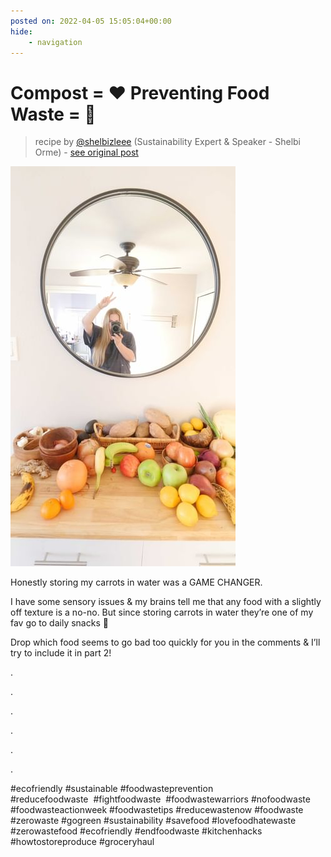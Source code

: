 ```yaml
---
posted on: 2022-04-05 15:05:04+00:00
hide:
    - navigation
---
```


# Compost = ❤️ Preventing Food Waste = 🥰 

> recipe by [@shelbizleee](https://www.instagram.com/shelbizleee/) 
(Sustainability Expert & Speaker - Shelbi Orme) - [see original post](https://instagram.com/p/Cb-Uc2FI0ET)

![](../img/shelbizleee_05-04-2022_1504.png)

  
Honestly storing my carrots in water was a GAME CHANGER.   
  
I have some sensory issues & my brains tell me that any food with a slightly off texture is a no-no. But since storing carrots in water they’re one of my fav go to daily snacks 🥕  
  
Drop which food seems to go bad too quickly for you in the comments & I’ll try to include it in part 2!   
  
.⁠  
  
.⁠  
  
.⁠  
  
.⁠  
  
.⁠  
  
.⁠  
  
\#ecofriendly \#sustainable \#foodwasteprevention \#reducefoodwaste  \#fightfoodwaste  \#foodwastewarriors \#nofoodwaste \#foodwasteactionweek \#foodwastetips \#reducewastenow \#foodwaste \#zerowaste \#gogreen \#sustainability \#savefood \#lovefoodhatewaste \#zerowastefood \#ecofriendly \#endfoodwaste \#kitchenhacks \#howtostoreproduce \#groceryhaul   